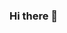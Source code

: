 ### Hi there 👋

<!--
**Furkanus/Furkanus** is a ✨ _special_ ✨ repository because its `README.md` (this file) appears on your GitHub profile.

Here are some ideas to get you started:

- 🔭 I’m currently working on SwiftUI/ARKit/CoreML
- 🌱 I’m currently learning Flutter/Dart Language
- 💬 Ask me about What do you want :D
- 📫 How to reach me: [Twitter](https://twitter.com/furkanhnci) or furkanhanci265@gmail.com
- 😄 Pronouns: He/Him
- ⚡ Fun fact: 
-->
